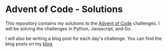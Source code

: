 # Advent of Code - Solutions

This repository contains my solutions to the [Advent of Code](https://adventofcode.com/) challenges. I will be solving the challenges in Python, Javascript, and Go.

I will also be writing a blog post for each day's challenge. You can find the blog posts on my [blog](https://devopsmage.dev/).